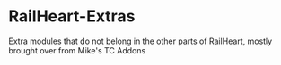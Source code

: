 # RailHeart-Extras

Extra modules that do not belong in the other parts of RailHeart, mostly brought over from Mike's TC Addons